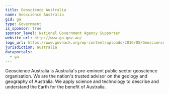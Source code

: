 ```yaml
---
title: Geoscience Australia
name: Geoscience Australia
gid: ga
type: Government
is_sponsor: true
sponsor_level: National Government Agency Supporter
website_url: http://www.ga.gov.au/
logo_url: https://www.govhack.org/wp-content/uploads/2016/05/Geoscience-Australia.jpg
jurisdiction: australia
dataportals:
  - ga
---
```


Geoscience Australia is Australia's pre-eminent public sector geoscience organisation. We are the nation's trusted advisor on the geology and geography of Australia. We apply science and technology to describe and understand the Earth for the benefit of Australia.
